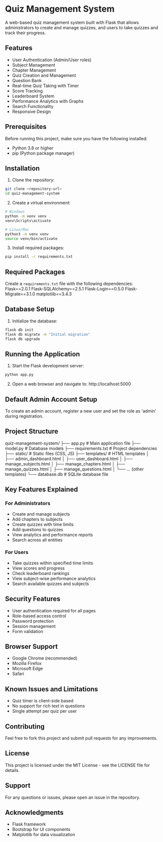# Quiz Management System

A web-based quiz management system built with Flask that allows administrators to create and manage quizzes, and users to take quizzes and track their progress.

## Features

- User Authentication (Admin/User roles)
- Subject Management
- Chapter Management
- Quiz Creation and Management
- Question Bank
- Real-time Quiz Taking with Timer
- Score Tracking
- Leaderboard System
- Performance Analytics with Graphs
- Search Functionality
- Responsive Design

## Prerequisites

Before running this project, make sure you have the following installed:
- Python 3.8 or higher
- pip (Python package manager)

## Installation

1. Clone the repository:
```bash
git clone <repository-url>
cd quiz-management-system
```

2. Create a virtual environment:
```bash
# Windows
python -m venv venv
venv\Scripts\activate

# Linux/Mac
python3 -m venv venv
source venv/bin/activate
```

3. Install required packages:
```bash
pip install -r requirements.txt
```

## Required Packages
Create a `requirements.txt` file with the following dependencies:
Flask==2.0.1
Flask-SQLAlchemy==2.5.1
Flask-Login==0.5.0
Flask-Migrate==3.1.0
matplotlib==3.4.3


## Database Setup

1. Initialize the database:
```bash
flask db init
flask db migrate -m "Initial migration"
flask db upgrade
```

## Running the Application

1. Start the Flask development server:
```bash
python app.py
```

2. Open a web browser and navigate to:
http://localhost:5000

## Default Admin Account Setup
To create an admin account, register a new user and set the role as 'admin' during registration.

## Project Structure

quiz-management-system/
├── app.py # Main application file
├── model.py # Database models
├── requirements.txt # Project dependencies
├── static/ # Static files (CSS, JS)
├── templates/ # HTML templates
│ ├── admin_dashboard.html
│ ├── user_dashboard.html
│ ├── manage_subjects.html
│ ├── manage_chapters.html
│ ├── manage_quizzes.html
│ ├── manage_questions.html
│ └── ... (other templates)
└── database.db # SQLite database file



## Key Features Explained

### For Administrators
- Create and manage subjects
- Add chapters to subjects
- Create quizzes with time limits
- Add questions to quizzes
- View analytics and performance reports
- Search across all entities

### For Users
- Take quizzes within specified time limits
- View scores and progress
- Check leaderboard rankings
- View subject-wise performance analytics
- Search available quizzes and subjects

## Security Features
- User authentication required for all pages
- Role-based access control
- Password protection
- Session management
- Form validation

## Browser Support
- Google Chrome (recommended)
- Mozilla Firefox
- Microsoft Edge
- Safari

## Known Issues and Limitations
- Quiz timer is client-side based
- No support for rich text in questions
- Single attempt per quiz per user

## Contributing
Feel free to fork this project and submit pull requests for any improvements.

## License
This project is licensed under the MIT License - see the LICENSE file for details.

## Support
For any questions or issues, please open an issue in the repository.

## Acknowledgments
- Flask framework
- Bootstrap for UI components
- Matplotlib for data visualization